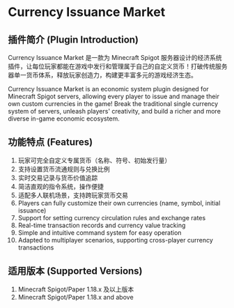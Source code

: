# Currency Issuance Market
## 插件简介 (Plugin Introduction)
Currency Issuance Market 是一款为 Minecraft Spigot 服务器设计的经济系统插件，让每位玩家都能在游戏中发行和管理属于自己的自定义货币！打破传统服务器单一货币体系，释放玩家创造力，构建更丰富多元的游戏经济生态。

Currency Issuance Market is an economic system plugin designed for Minecraft Spigot servers, allowing every player to issue and manage their own custom currencies in the game! Break the traditional single currency system of servers, unleash players' creativity, and build a richer and more diverse in-game economic ecosystem.
## 功能特点 (Features)
1. 玩家可完全自定义专属货币（名称、符号、初始发行量）
2. 支持设置货币流通规则与兑换比例
3. 实时交易记录与货币价值追踪
4. 简洁直观的指令系统，操作便捷
5. 适配多人联机场景，支持跨玩家货币交易
1. Players can fully customize their own currencies (name, symbol, initial issuance)
2. Support for setting currency circulation rules and exchange rates
3. Real-time transaction records and currency value tracking
4. Simple and intuitive command system for easy operation
5. Adapted to multiplayer scenarios, supporting cross-player currency transactions
## 适用版本 (Supported Versions)
1. Minecraft Spigot/Paper 1.18.x 及以上版本
1. Minecraft Spigot/Paper 1.18.x and above
